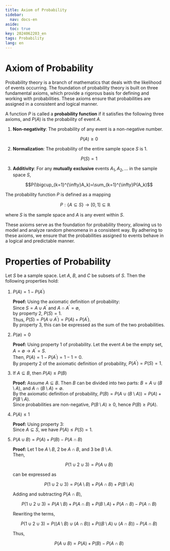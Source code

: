 ```yaml
---
title: Axiom of Probability
sidebar:
  nav: docs-en
aside:
  toc: true
key: 2024062203_en
tags: Probability
lang: en
---
```


# Axiom of Probability

Probability theory is a branch of mathematics that deals with the likelihood of events occurring. The foundation of probability theory is built on three fundamental axioms, which provide a rigorous basis for defining and working with probabilities. These axioms ensure that probabilities are assigned in a consistent and logical manner.

A function $P$ is called a **probability function** if it satisfies the following three axioms, and $P(A)$ is the probability of event $A$.

1. **Non-negativity**: The probability of any event is a non-negative number.
   
   $$P(A) \ge 0$$

2. **Normalization**: The probability of the entire sample space $S$ is 1. 
   
   $$P(S) = 1$$

3. **Additivity**: For any **mutually exclusive** events $A_1, A_2, \ldots$ in the sample space $S$,
   
   $$P(\bigcup_{k=1}^{\infty}A_k)=\sum_{k=1}^{\infty}P(A_k)$$

The probability function $P$ is defined as a mapping

$$P: \{A \subseteq S\} \rightarrow [0,1] \subseteq \mathbb{R}$$

where $S$ is the sample space and $A$ is any event within $S$.

These axioms serve as the foundation for probability theory, allowing us to model and analyze random phenomena in a consistent way. By adhering to these axioms, we ensure that the probabilities assigned to events behave in a logical and predictable manner.

# Properties of Probability

Let $S$ be a sample space. Let $A$, $B$, and $C$ be subsets of $S$. Then the following properties hold:

1. $P(A) = 1 - P(A^{\prime})$
   
   **Proof:** Using the axiomatic definition of probability:  
   Since $S = A \cup A^{\prime}$ and $A \cap A^{\prime} = \emptyset$,  
   by property 2, $P(S) = 1$.  
   Thus, $P(S) = P(A \cup A^{\prime}) = P(A) + P(A^{'})$.  
   By property 3, this can be expressed as the sum of the two probabilities.

2. $P(\emptyset) = 0$
   
   **Proof:** Using property 1 of probability. Let the event $A$ be the empty set,  
   $A = \emptyset \rightarrow A^{'} = S$.  
   Then, $P(A) = 1 - P(A^{\prime}) = 1 - 1 = 0$.  
   By property 2 of the axiomatic definition of probability, $P(A^{\prime}) = P(S) = 1$.

3. If $A \subseteq B$, then $P(A) \leq P(B)$
   
   **Proof:** Assume $A \subseteq B$. Then $B$ can be divided into two parts: $B = A \cup (B \setminus A)$, and $A \cap (B \setminus A) = \emptyset$.  
   By the axiomatic definition of probability, $P(B) = P(A \cup (B \setminus A)) = P(A) + P(B \setminus A)$.  
   Since probabilities are non-negative, $P(B \setminus A) \geq 0$, hence $P(B) \geq P(A)$.

4. $P(A) \leq 1$
   
   **Proof:** Using property 3:  
   Since $A \subseteq S$, we have $P(A) \leq P(S) = 1$.

5. $P(A \cup B) = P(A) + P(B) - P(A \cap B)$
   
   **Proof:** Let 1 be $A \setminus B$, 2 be $A \cap B$, and 3 be $B \setminus A$.  
   Then,
   
   $$ P(1 \cup 2 \cup 3) = P(A \cup B) $$
   
   can be expressed as
   
   $$ P(1 \cup 2 \cup 3) = P(A \setminus B) + P(A \cap B) + P(B \setminus A) $$
   
   Adding and subtracting $P(A \cap B)$,
   
   $$ P(1 \cup 2 \cup 3) = P(A \setminus B) + P(A \cap B) + P(B \setminus A) + P(A \cap B) - P(A \cap B) $$
   
   Rewriting the terms,
   
   $$ P(1 \cup 2 \cup 3) = P((A \setminus B) \cup (A \cap B)) + P((B \setminus A) \cup (A \cap B)) - P(A \cap B) $$
   
   Thus,
   
   $$ P(A \cup B) = P(A) + P(B) - P(A \cap B) $$